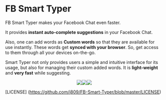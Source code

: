 FB Smart Typer
==============
FB Smart Typer makes your Facebook Chat even faster.

It provides **instant auto-complete suggestions** in your Facebook Chat.

Also, one can add words as **Custom words** so that they are available for use instantly.
These words get **synced with your browser**. So, get access to them through all your devices on-the-go.

Smart Typer not only provides users a simple and intuitive interface for its usage, but also for managing their custom added words.
It is **light-weight** and **very fast** while suggesting.

<p align="center"> <img src="https://raw.githubusercontent.com/j809/FB-Smart-Typer/master/screenshots/screenshot.png"/><img src="https://raw.githubusercontent.com/j809/FB-Smart-Typer/master/screenshots/screenshot_other.png"/><img src="https://raw.githubusercontent.com/j809/FB-Smart-Typer/master/screenshots/screenshot_start.png"/></p>

[LICENSE] (https://github.com/j809/FB-Smart-Typer/blob/master/LICENSE)